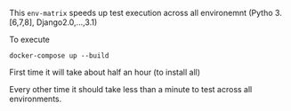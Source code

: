 This `env-matrix` speeds up test execution across all environemnt  (Pytho 3.[6,7,8],  Django2.0,...,3.1)

To execute

`docker-compose up --build`

First time it will take about half an hour (to install all)

Every other time it should take less than a minute to test across all environments.